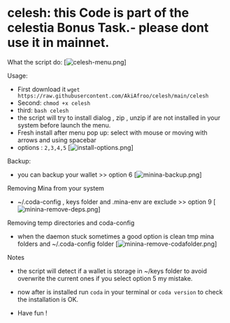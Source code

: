 # celesh: this Code is part of the celestia Bonus Task.- please dont use it in mainnet.

What the script do:
[![celesh-menu.png](https://i.postimg.cc/8zBFdZ8y/celesh-menu.png)]

Usage:
* First download it ```wget https://raw.githubusercontent.com/AkiAfroo/celesh/main/celesh```
* Second: `chmod +x celesh` 
* third:  `bash celesh`
* the script will try to install dialog , zip , unzip if are not installed in your system before launch the menu.
* Fresh install after menu pop up: select with mouse or moving with arrows and using spacebar
* options : ```2,3,4,5```
[![install-options.png](https://i.postimg.cc/htC6DSm8/install-options.png)]

Backup:
* you can backup your wallet >> option 6
[![minina-backup.png](https://i.postimg.cc/MKshyWR6/minina-backup.png)]


Removing Mina from your system
* ~/.coda-config , keys folder and .mina-env are exclude >> option 9
[![minina-remove-deps.png](https://i.postimg.cc/zG7SLBR7/minina-remove-deps.png)]

Removing temp directories and coda-config
* when the daemon stuck sometimes a good option is clean tmp mina folders and ~/.coda-config folder
[![minina-remove-codafolder.png](https://i.postimg.cc/QdzCnZLs/minina-remove-codafolder.png)]

Notes
* the script will detect if a wallet is storage in ~/keys folder to avoid overwrite the current ones if you select option 5 my mistake.

* now after is installed run ```coda``` in your terminal or ```coda version``` to check the installation is OK.
* Have fun !
